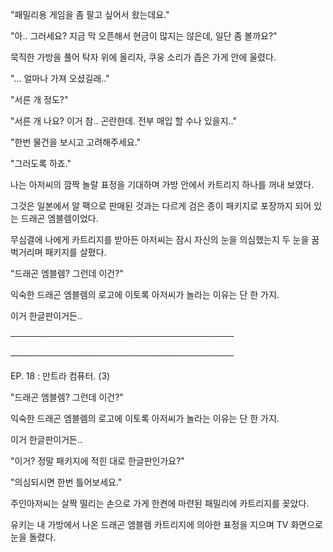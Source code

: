 "패밀리용 게임을 좀 팔고 싶어서 왔는데요."

"아.. 그러세요? 지금 막 오픈해서 현금이 많지는 않은데, 일단 좀 볼까요?"

묵직한 가방을 풀어 탁자 위에 올리자, 쿠웅 소리가 좁은 가게 안에 울렸다.

"... 얼마나 가져 오셨길래.."

"서른 개 정도?"

"서른 개 나요? 이거 참.. 곤란한데. 전부 매입 할 수나 있을지.."

"한번 물건을 보시고 고려해주세요."

"그러도록 하죠."

나는 아저씨의 깜짝 놀랄 표정을 기대하며 가방 안에서 카트리지 하나를 꺼내 보였다.

그것은 일본에서 알 팩으로 판매된 것과는 다르게 검은 종이 패키지로 포장까지 되어 있는 드래곤 엠블렘이었다.

무심결에 나에게 카트리지를 받아든 아저씨는 잠시 자신의 눈을 의심했는지 두 눈을 꿈벅거리며 패키지를 살폈다.

"드래곤 엠블렘? 그런데 이건?"

익숙한 드래곤 엠블렘의 로고에 이토록 아저씨가 놀라는 이유는 단 한 가지.

이거 한글판이거든..

────────────────────────────────────

────────────────────────────────────

EP. 18 : 만트라 컴퓨터. (3)

"드래곤 엠블렘? 그런데 이건?"

익숙한 드래곤 엠블렘의 로고에 이토록 아저씨가 놀라는 이유는 단 한 가지.

이거 한글판이거든..

"이거? 정말 패키지에 적힌 대로 한글판인가요?"

"의심되시면 한번 틀어보세요."

주인아저씨는 살짝 떨리는 손으로 가게 한켠에 마련된 패밀리에 카트리지를 꽂았다.

유키는 내 가방에서 나온 드래곤 엠블렘 카트리지에 의아한 표정을 지으며 TV 화면으로 눈을 돌렸다.